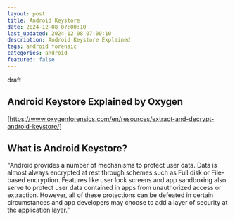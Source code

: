 ```yaml
---
layout: post
title: Android Keystore
date: 2024-12-08 07:00:10
last_updated: 2024-12-08 07:00:10
description: Android Keystore Explained
tags: android forensic
categories: android
featured: false
---
```


draft

## Android Keystore Explained by Oxygen

[https://www.oxygenforensics.com/en/resources/extract-and-decrypt-android-keystore/]: https://www.oxygenforensics.com/en/resources/extract-and-decrypt-android-keystore/ "Android Keystore"

[https://www.oxygenforensics.com/en/resources/extract-and-decrypt-android-keystore/]

## What is Android Keystore?

"Android provides a number of mechanisms to protect user data. Data is almost always encrypted at rest through schemes
such as Full disk or File-based encryption. Features like user lock screens and app sandboxing also serve to protect
user data contained in apps from unauthorized access or extraction. However, all of these protections can be defeated
in certain circumstances and app developers may choose to add a layer of security at the application layer."
